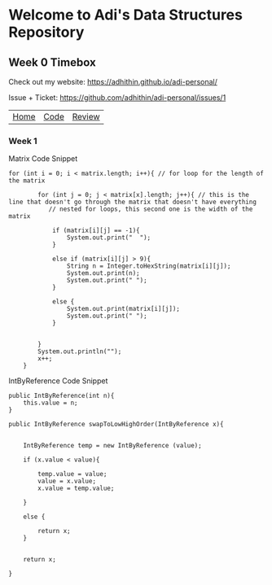 # Welcome to Adi's Data Structures Repository 
## Week 0 Timebox 

Check out my website: 
https://adhithin.github.io/adi-personal/

Issue + Ticket: https://github.com/adhithin/adi-personal/issues/1

<table>
     <tr>
         <td><a href=".">Home</a></td>
         <td><a href="code">Code</a></td>
         <td><a href="review">Review</a></td>
     </tr>
 </table>
 

<h3 id="week-1">Week 1</h3>
Matrix Code Snippet

`for (int i = 0; i < matrix.length; i++){ // for loop for the length of the matrix`

            for (int j = 0; j < matrix[x].length; j++){ // this is the line that doesn't go through the matrix that doesn't have everything
               // nested for loops, this second one is the width of the matrix

                if (matrix[i][j] == -1){
                    System.out.print("  ");
                }

                else if (matrix[i][j] > 9){
                    String n = Integer.toHexString(matrix[i][j]);
                    System.out.print(n);
                    System.out.print(" ");
                }

                else {
                    System.out.print(matrix[i][j]);
                    System.out.print(" ");
                }


            }
            System.out.println("");
            x++;
        }

IntByReference Code Snippet


    public IntByReference(int n){
        this.value = n;
    }

    public IntByReference swapToLowHighOrder(IntByReference x){


        IntByReference temp = new IntByReference (value);

        if (x.value < value){

            temp.value = value;
            value = x.value;
            x.value = temp.value;

        }

        else {

            return x;
        }


        return x;

    }
